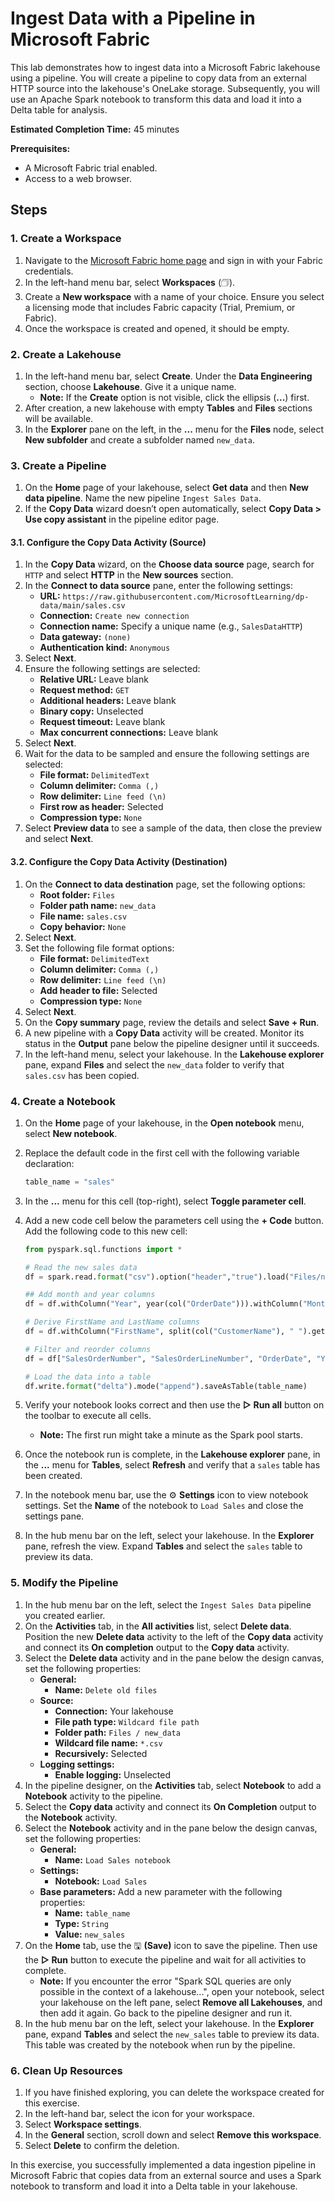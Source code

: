 # Ingest Data with a Pipeline in Microsoft Fabric

This lab demonstrates how to ingest data into a Microsoft Fabric lakehouse using a pipeline. You will create a pipeline to copy data from an external HTTP source into the lakehouse's OneLake storage. Subsequently, you will use an Apache Spark notebook to transform this data and load it into a Delta table for analysis.

**Estimated Completion Time:** 45 minutes

**Prerequisites:**

* A Microsoft Fabric trial enabled.
* Access to a web browser.

## Steps

### 1. Create a Workspace

1.  Navigate to the [Microsoft Fabric home page](https://app.fabric.microsoft.com/home?experience=fabric) and sign in with your Fabric credentials.
2.  In the left-hand menu bar, select **Workspaces** (🗇).
3.  Create a **New workspace** with a name of your choice. Ensure you select a licensing mode that includes Fabric capacity (Trial, Premium, or Fabric).
4.  Once the workspace is created and opened, it should be empty.

### 2. Create a Lakehouse

1.  In the left-hand menu bar, select **Create**. Under the **Data Engineering** section, choose **Lakehouse**. Give it a unique name.
    * **Note:** If the **Create** option is not visible, click the ellipsis (**...**) first.
2.  After creation, a new lakehouse with empty **Tables** and **Files** sections will be available.
3.  In the **Explorer** pane on the left, in the **...** menu for the **Files** node, select **New subfolder** and create a subfolder named `new_data`.

### 3. Create a Pipeline

1.  On the **Home** page of your lakehouse, select **Get data** and then **New data pipeline**. Name the new pipeline `Ingest Sales Data`.
2.  If the **Copy Data** wizard doesn’t open automatically, select **Copy Data > Use copy assistant** in the pipeline editor page.

#### 3.1. Configure the Copy Data Activity (Source)

1.  In the **Copy Data** wizard, on the **Choose data source** page, search for `HTTP` and select **HTTP** in the **New sources** section.
2.  In the **Connect to data source** pane, enter the following settings:
    * **URL:** `https://raw.githubusercontent.com/MicrosoftLearning/dp-data/main/sales.csv`
    * **Connection:** `Create new connection`
    * **Connection name:** Specify a unique name (e.g., `SalesDataHTTP`)
    * **Data gateway:** `(none)`
    * **Authentication kind:** `Anonymous`
3.  Select **Next**.
4.  Ensure the following settings are selected:
    * **Relative URL:** Leave blank
    * **Request method:** `GET`
    * **Additional headers:** Leave blank
    * **Binary copy:** Unselected
    * **Request timeout:** Leave blank
    * **Max concurrent connections:** Leave blank
5.  Select **Next**.
6.  Wait for the data to be sampled and ensure the following settings are selected:
    * **File format:** `DelimitedText`
    * **Column delimiter:** `Comma (,)`
    * **Row delimiter:** `Line feed (\n)`
    * **First row as header:** Selected
    * **Compression type:** `None`
7.  Select **Preview data** to see a sample of the data, then close the preview and select **Next**.

#### 3.2. Configure the Copy Data Activity (Destination)

1.  On the **Connect to data destination** page, set the following options:
    * **Root folder:** `Files`
    * **Folder path name:** `new_data`
    * **File name:** `sales.csv`
    * **Copy behavior:** `None`
2.  Select **Next**.
3.  Set the following file format options:
    * **File format:** `DelimitedText`
    * **Column delimiter:** `Comma (,)`
    * **Row delimiter:** `Line feed (\n)`
    * **Add header to file:** Selected
    * **Compression type:** `None`
4.  Select **Next**.
5.  On the **Copy summary** page, review the details and select **Save + Run**.
6.  A new pipeline with a **Copy Data** activity will be created. Monitor its status in the **Output** pane below the pipeline designer until it succeeds.
7.  In the left-hand menu, select your lakehouse. In the **Lakehouse explorer** pane, expand **Files** and select the `new_data` folder to verify that `sales.csv` has been copied.

### 4. Create a Notebook

1.  On the **Home** page of your lakehouse, in the **Open notebook** menu, select **New notebook**.
2.  Replace the default code in the first cell with the following variable declaration:

    ```python
    table_name = "sales"
    ```

3.  In the **...** menu for this cell (top-right), select **Toggle parameter cell**.
4.  Add a new code cell below the parameters cell using the **+ Code** button. Add the following code to this new cell:

    ```python
    from pyspark.sql.functions import *

    # Read the new sales data
    df = spark.read.format("csv").option("header","true").load("Files/new_data/*.csv")

    ## Add month and year columns
    df = df.withColumn("Year", year(col("OrderDate"))).withColumn("Month", month(col("OrderDate")))

    # Derive FirstName and LastName columns
    df = df.withColumn("FirstName", split(col("CustomerName"), " ").getItem(0)).withColumn("LastName", split(col("CustomerName"), " ").getItem(1))

    # Filter and reorder columns
    df = df["SalesOrderNumber", "SalesOrderLineNumber", "OrderDate", "Year", "Month", "FirstName", "LastName", "EmailAddress", "Item", "Quantity", "UnitPrice", "TaxAmount"]

    # Load the data into a table
    df.write.format("delta").mode("append").saveAsTable(table_name)
    ```

5.  Verify your notebook looks correct and then use the **▷ Run all** button on the toolbar to execute all cells.
    * **Note:** The first run might take a minute as the Spark pool starts.
6.  Once the notebook run is complete, in the **Lakehouse explorer** pane, in the **...** menu for **Tables**, select **Refresh** and verify that a `sales` table has been created.
7.  In the notebook menu bar, use the ⚙️ **Settings** icon to view notebook settings. Set the **Name** of the notebook to `Load Sales` and close the settings pane.
8.  In the hub menu bar on the left, select your lakehouse. In the **Explorer** pane, refresh the view. Expand **Tables** and select the `sales` table to preview its data.

### 5. Modify the Pipeline

1.  In the hub menu bar on the left, select the `Ingest Sales Data` pipeline you created earlier.
2.  On the **Activities** tab, in the **All activities** list, select **Delete data**. Position the new **Delete data** activity to the left of the **Copy data** activity and connect its **On completion** output to the **Copy data** activity.
3.  Select the **Delete data** activity and in the pane below the design canvas, set the following properties:
    * **General:**
        * **Name:** `Delete old files`
    * **Source:**
        * **Connection:** Your lakehouse
        * **File path type:** `Wildcard file path`
        * **Folder path:** `Files / new_data`
        * **Wildcard file name:** `*.csv`
        * **Recursively:** Selected
    * **Logging settings:**
        * **Enable logging:** Unselected
4.  In the pipeline designer, on the **Activities** tab, select **Notebook** to add a **Notebook** activity to the pipeline.
5.  Select the **Copy data** activity and connect its **On Completion** output to the **Notebook** activity.
6.  Select the **Notebook** activity and in the pane below the design canvas, set the following properties:
    * **General:**
        * **Name:** `Load Sales notebook`
    * **Settings:**
        * **Notebook:** `Load Sales`
    * **Base parameters:** Add a new parameter with the following properties:
        * **Name:** `table_name`
        * **Type:** `String`
        * **Value:** `new_sales`
7.  On the **Home** tab, use the 🖫 **(Save)** icon to save the pipeline. Then use the **▷ Run** button to execute the pipeline and wait for all activities to complete.
    * **Note:** If you encounter the error "Spark SQL queries are only possible in the context of a lakehouse...", open your notebook, select your lakehouse on the left pane, select **Remove all Lakehouses**, and then add it again. Go back to the pipeline designer and run it.
8.  In the hub menu bar on the left, select your lakehouse. In the **Explorer** pane, expand **Tables** and select the `new_sales` table to preview its data. This table was created by the notebook when run by the pipeline.

### 6. Clean Up Resources

1.  If you have finished exploring, you can delete the workspace created for this exercise.
2.  In the left-hand bar, select the icon for your workspace.
3.  Select **Workspace settings**.
4.  In the **General** section, scroll down and select **Remove this workspace**.
5.  Select **Delete** to confirm the deletion.

In this exercise, you successfully implemented a data ingestion pipeline in Microsoft Fabric that copies data from an external source and uses a Spark notebook to transform and load it into a Delta table in your lakehouse.

